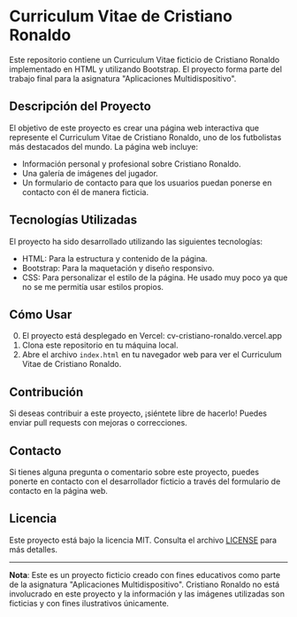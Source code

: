 # Curriculum Vitae de Cristiano Ronaldo

Este repositorio contiene un Curriculum Vitae ficticio de Cristiano Ronaldo implementado en HTML y utilizando Bootstrap. El proyecto forma parte del trabajo final para la asignatura "Aplicaciones Multidispositivo".

## Descripción del Proyecto

El objetivo de este proyecto es crear una página web interactiva que represente el Curriculum Vitae de Cristiano Ronaldo, uno de los futbolistas más destacados del mundo. La página web incluye:

- Información personal y profesional sobre Cristiano Ronaldo.
- Una galería de imágenes del jugador.
- Un formulario de contacto para que los usuarios puedan ponerse en contacto con él de manera ficticia.

## Tecnologías Utilizadas

El proyecto ha sido desarrollado utilizando las siguientes tecnologías:

- HTML: Para la estructura y contenido de la página.
- Bootstrap: Para la maquetación y diseño responsivo.
- CSS: Para personalizar el estilo de la página. He usado muy poco ya que no se me permitía usar estilos propios.

## Cómo Usar

0. El proyecto está desplegado en Vercel: cv-cristiano-ronaldo.vercel.app
1. Clona este repositorio en tu máquina local.
2. Abre el archivo `index.html` en tu navegador web para ver el Curriculum Vitae de Cristiano Ronaldo.

## Contribución

Si deseas contribuir a este proyecto, ¡siéntete libre de hacerlo! Puedes enviar pull requests con mejoras o correcciones.

## Contacto

Si tienes alguna pregunta o comentario sobre este proyecto, puedes ponerte en contacto con el desarrollador ficticio a través del formulario de contacto en la página web.

## Licencia

Este proyecto está bajo la licencia MIT. Consulta el archivo [LICENSE](LICENSE) para más detalles.

---

**Nota**: Este es un proyecto ficticio creado con fines educativos como parte de la asignatura "Aplicaciones Multidispositivo". Cristiano Ronaldo no está involucrado en este proyecto y la información y las imágenes utilizadas son ficticias y con fines ilustrativos únicamente.

